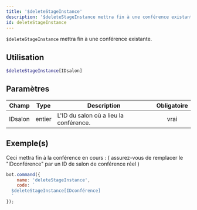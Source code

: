 ```yaml
---
title: '$deleteStageInstance'
description: '$deleteStageInstance mettra fin à une conférence existante.'
id: deleteStageInstance
---
```


`$deleteStageInstance` mettra fin à une conférence existante.

## Utilisation

```php
$deleteStageInstance[IDsalon]
```

## Paramètres

| Champ   | Type   | Description                            | Obligatoire |
| ------- | ------ | -------------------------------------- |:-----------:|
| IDsalon | entier | L'ID du salon où a lieu la conférence. |    vrai     |

## Exemple(s)

Ceci mettra fin à la conférence en cours : ( assurez-vous de remplacer le "IDconférence" par un ID de salon de conférence réel )

```javascript
bot.command({
    name: 'deleteStageInstance',
    code: `
  $deleteStageInstance[IDconférence]
  `
});
```
